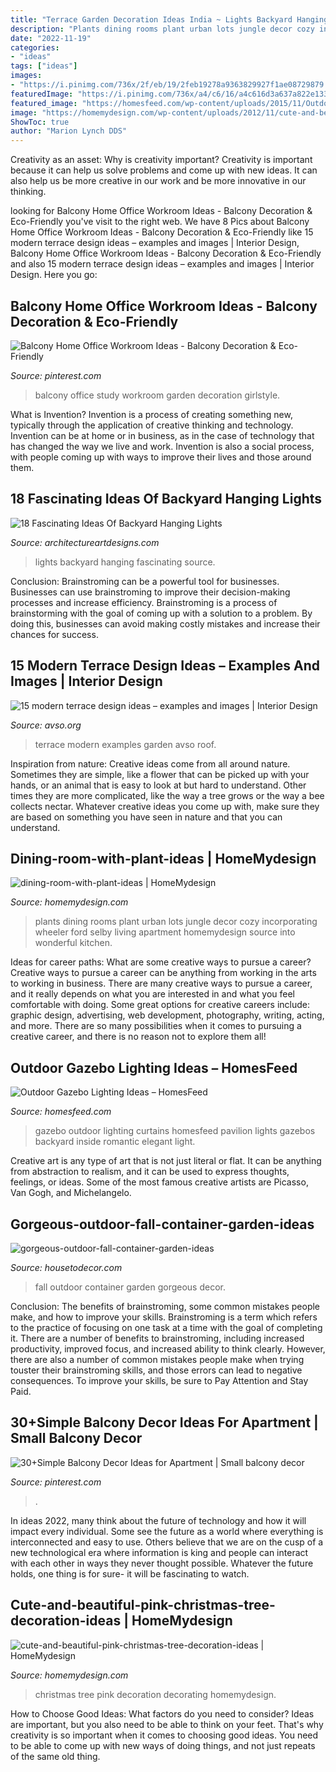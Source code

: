 ```yaml
---
title: "Terrace Garden Decoration Ideas India ~ Lights Backyard Hanging Fascinating Source"
description: "Plants dining rooms plant urban lots jungle decor cozy incorporating wheeler ford selby living apartment homemydesign source into wonderful kitchen"
date: "2022-11-19"
categories:
- "ideas"
tags: ["ideas"]
images:
- "https://i.pinimg.com/736x/2f/eb/19/2feb19278a9363829927f1ae08729879.jpg"
featuredImage: "https://i.pinimg.com/736x/a4/c6/16/a4c616d3a637a822e133f19706d4c0aa.jpg"
featured_image: "https://homesfeed.com/wp-content/uploads/2015/11/Outdoor-Elegant-Gazebo-With-Romantic-Lighting-And-White-Curtains.jpg"
image: "https://homemydesign.com/wp-content/uploads/2012/11/cute-and-beautiful-pink-christmas-tree-decoration-ideas.jpg"
ShowToc: true
author: "Marion Lynch DDS"
---
```



Creativity as an asset: Why is creativity important?
Creativity is important because it can help us solve problems and come up with new ideas. It can also help us be more creative in our work and be more innovative in our thinking.

	

		
looking for Balcony Home Office Workroom Ideas - Balcony Decoration &amp; Eco-Friendly you've visit to the right web. We have 8 Pics about Balcony Home Office Workroom Ideas - Balcony Decoration &amp; Eco-Friendly like 15 modern terrace design ideas – examples and images | Interior Design, Balcony Home Office Workroom Ideas - Balcony Decoration &amp; Eco-Friendly and also 15 modern terrace design ideas – examples and images | Interior Design. Here you go:
		
    
## Balcony Home Office Workroom Ideas - Balcony Decoration &amp; Eco-Friendly

<img loading=lazy src="https://i.pinimg.com/736x/a4/c6/16/a4c616d3a637a822e133f19706d4c0aa.jpg" onerror="this.onerror=null;this.src='https://tse3.mm.bing.net/th?id=OIP.ZH5_fEFErLJhMJrEUnYzPgHaKG&amp;pid=15.1';" alt="Balcony Home Office Workroom Ideas - Balcony Decoration &amp; Eco-Friendly">

_Source: pinterest.com_

>balcony office study workroom garden decoration girlstyle. 

	

What is Invention?
Invention is a process of creating something new, typically through the application of creative thinking and technology. Invention can be at home or in business, as in the case of technology that has changed the way we live and work. Invention is also a social process, with people coming up with ways to improve their lives and those around them.

    
## 18 Fascinating Ideas Of Backyard Hanging Lights

<img loading=lazy src="https://www.architectureartdesigns.com/wp-content/uploads/2016/06/1-64.jpg" onerror="this.onerror=null;this.src='https://tse2.mm.bing.net/th?id=OIP.AHNEKYRGVeYygqjp766EagAAAA&amp;pid=15.1';" alt="18 Fascinating Ideas Of Backyard Hanging Lights">

_Source: architectureartdesigns.com_

>lights backyard hanging fascinating source. 

	

Conclusion: Brainstroming can be a powerful tool for businesses.
Businesses can use brainstroming to improve their decision-making processes and increase efficiency. Brainstroming is a process of brainstorming with the goal of coming up with a solution to a problem. By doing this, businesses can avoid making costly mistakes and increase their chances for success.

    
## 15 Modern Terrace Design Ideas – Examples And Images | Interior Design

<img loading=lazy src="http://www.avso.org/wp-content/uploads/2014/11/15-modern-terrace-design-ideas-examples-and-images-1415375862.jpg" onerror="this.onerror=null;this.src='https://tse4.mm.bing.net/th?id=OIP.oj4dNnkmpykW6KP-ua6Q6gHaJ3&amp;pid=15.1';" alt="15 modern terrace design ideas – examples and images | Interior Design">

_Source: avso.org_

>terrace modern examples garden avso roof. 

	

Inspiration from nature:
Creative ideas come from all around nature. Sometimes they are simple, like a flower that can be picked up with your hands, or an animal that is easy to look at but hard to understand. Other times they are more complicated, like the way a tree grows or the way a bee collects nectar. Whatever creative ideas you come up with, make sure they are based on something you have seen in nature and that you can understand.

    
## Dining-room-with-plant-ideas | HomeMydesign

<img loading=lazy src="https://homemydesign.com/wp-content/uploads/2014/12/dining-room-with-plant-ideas.jpg" onerror="this.onerror=null;this.src='https://tse1.mm.bing.net/th?id=OIP.W0VWIdCEAs2nd13rJNSu5AHaLH&amp;pid=15.1';" alt="dining-room-with-plant-ideas | HomeMydesign">

_Source: homemydesign.com_

>plants dining rooms plant urban lots jungle decor cozy incorporating wheeler ford selby living apartment homemydesign source into wonderful kitchen. 

	

Ideas for career paths: What are some creative ways to pursue a career?
Creative ways to pursue a career can be anything from working in the arts to working in business. There are many creative ways to pursue a career, and it really depends on what you are interested in and what you feel comfortable with doing. Some great options for creative careers include: graphic design, advertising, web development, photography, writing, acting, and more. There are so many possibilities when it comes to pursuing a creative career, and there is no reason not to explore them all!

    
## Outdoor Gazebo Lighting Ideas – HomesFeed

<img loading=lazy src="https://homesfeed.com/wp-content/uploads/2015/11/Outdoor-Elegant-Gazebo-With-Romantic-Lighting-And-White-Curtains.jpg" onerror="this.onerror=null;this.src='https://tse1.mm.bing.net/th?id=OIP.AUp5MC3JyDFE5TuGgZFVQwHaFj&amp;pid=15.1';" alt="Outdoor Gazebo Lighting Ideas – HomesFeed">

_Source: homesfeed.com_

>gazebo outdoor lighting curtains homesfeed pavilion lights gazebos backyard inside romantic elegant light. 

	

Creative art is any type of art that is not just literal or flat. It can be anything from abstraction to realism, and it can be used to express thoughts, feelings, or ideas. Some of the most famous creative artists are Picasso, Van Gogh, and Michelangelo.

    
## Gorgeous-outdoor-fall-container-garden-ideas

<img loading=lazy src="https://housetodecor.com/wp-content/uploads/2019/08/gorgeous-outdoor-fall-container-garden-ideas.jpg" onerror="this.onerror=null;this.src='https://tse1.mm.bing.net/th?id=OIP.ICRiBhnIjon7XxDync5nhAHaLF&amp;pid=15.1';" alt="gorgeous-outdoor-fall-container-garden-ideas">

_Source: housetodecor.com_

>fall outdoor container garden gorgeous decor. 

	

Conclusion: The benefits of brainstroming, some common mistakes people make, and how to improve your skills.
Brainstroming is a term which refers to the practice of focusing on one task at a time with the goal of completing it. There are a number of benefits to brainstroming, including increased productivity, improved focus, and increased ability to think clearly. However, there are also a number of common mistakes people make when trying touster their brainstroming skills, and those errors can lead to negative consequences. To improve your skills, be sure to Pay Attention and Stay Paid.

    
## 30+Simple Balcony Decor Ideas For Apartment | Small Balcony Decor

<img loading=lazy src="https://i.pinimg.com/736x/2f/eb/19/2feb19278a9363829927f1ae08729879.jpg" onerror="this.onerror=null;this.src='https://tse3.mm.bing.net/th?id=OIP._fHbWhjCXDlUB2blE-w79wHaNN&amp;pid=15.1';" alt="30+Simple Balcony Decor Ideas for Apartment | Small balcony decor">

_Source: pinterest.com_

>. 

	

In ideas 2022, many think about the future of technology and how it will impact every individual. Some see the future as a world where everything is interconnected and easy to use. Others believe that we are on the cusp of a new technological era where information is king and people can interact with each other in ways they never thought possible. Whatever the future holds, one thing is for sure- it will be fascinating to watch.

    
## Cute-and-beautiful-pink-christmas-tree-decoration-ideas | HomeMydesign

<img loading=lazy src="https://homemydesign.com/wp-content/uploads/2012/11/cute-and-beautiful-pink-christmas-tree-decoration-ideas.jpg" onerror="this.onerror=null;this.src='https://tse3.mm.bing.net/th?id=OIP.2vce0pnx6bIuU4fShREOHAHaLa&amp;pid=15.1';" alt="cute-and-beautiful-pink-christmas-tree-decoration-ideas | HomeMydesign">

_Source: homemydesign.com_

>christmas tree pink decoration decorating homemydesign. 

	

How to Choose Good Ideas: What factors do you need to consider?
Ideas are important, but you also need to be able to think on your feet. That's why creativity is so important when it comes to choosing good ideas. You need to be able to come up with new ways of doing things, and not just repeats of the same old thing.

